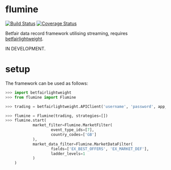 # flumine

[![Build Status](https://travis-ci.org/liampauling/flumine.svg?branch=master)](https://travis-ci.org/liampauling/flumine) [![Coverage Status](https://coveralls.io/repos/github/liampauling/flumine/badge.svg?branch=master)](https://coveralls.io/github/liampauling/flumine?branch=master)


Betfair data record framework utilising streaming, requires [betfairlightweight](https://github.com/liampauling/betfairlightweight).

IN DEVELOPMENT.

# setup

The framework can be used as follows:

```python
>>> import betfairlightweight
>>> from flumine import Flumine

>>> trading = betfairlightweight.APIClient('username', 'password', app_key='app_key')

>>> flumine = Flumine(trading, strategies=[])
>>> flumine.start(
            market_filter=Flumine.MarketFilter(
                    event_type_ids=[7],
                    country_codes=['GB']
            ),
            market_data_filter=Flumine.MarketDataFilter(
                    fields=['EX_BEST_OFFERS', 'EX_MARKET_DEF'],
                    ladder_levels=1
            )
    )

```
